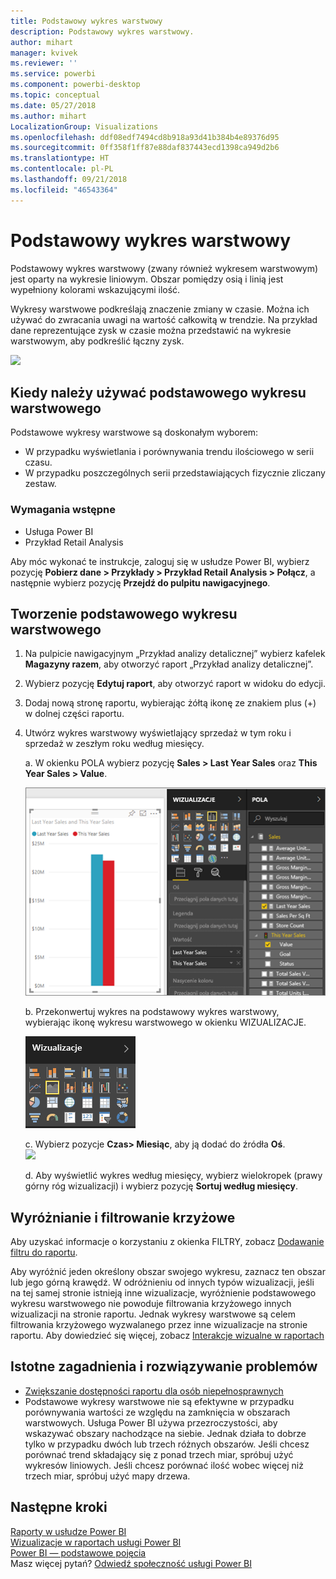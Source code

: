 ```yaml
---
title: Podstawowy wykres warstwowy
description: Podstawowy wykres warstwowy.
author: mihart
manager: kvivek
ms.reviewer: ''
ms.service: powerbi
ms.component: powerbi-desktop
ms.topic: conceptual
ms.date: 05/27/2018
ms.author: mihart
LocalizationGroup: Visualizations
ms.openlocfilehash: ddf08edf7494cd8b918a93d41b384b4e89376d95
ms.sourcegitcommit: 0ff358f1ff87e88daf837443ecd1398ca949d2b6
ms.translationtype: HT
ms.contentlocale: pl-PL
ms.lasthandoff: 09/21/2018
ms.locfileid: "46543364"
---
```

# <a name="basic-area-chart"></a>Podstawowy wykres warstwowy
Podstawowy wykres warstwowy (zwany również wykresem warstwowym) jest oparty na wykresie liniowym. Obszar pomiędzy osią i linią jest wypełniony kolorami wskazującymi ilość. 

Wykresy warstwowe podkreślają znaczenie zmiany w czasie. Można ich używać do zwracania uwagi na wartość całkowitą w trendzie. Na przykład dane reprezentujące zysk w czasie można przedstawić na wykresie warstwowym, aby podkreślić łączny zysk.

![](media/power-bi-visualization-basic-area-chart/powerbi-area-chartnew.png)

## <a name="when-to-use-a-basic-area-chart"></a>Kiedy należy używać podstawowego wykresu warstwowego
Podstawowe wykresy warstwowe są doskonałym wyborem:

* W przypadku wyświetlania i porównywania trendu ilościowego w serii czasu. 
* W przypadku poszczególnych serii przedstawiających fizycznie zliczany zestaw.

### <a name="prerequisites"></a>Wymagania wstępne
 - Usługa Power BI
 - Przykład Retail Analysis

Aby móc wykonać te instrukcje, zaloguj się w usłudze Power BI, wybierz pozycję **Pobierz dane \> Przykłady \> Przykład Retail Analysis > Połącz**, a następnie wybierz pozycję **Przejdź do pulpitu nawigacyjnego**. 

## <a name="create-a-basic-area-chart"></a>Tworzenie podstawowego wykresu warstwowego
 

1. Na pulpicie nawigacyjnym „Przykład analizy detalicznej” wybierz kafelek **Magazyny razem**, aby otworzyć raport „Przykład analizy detalicznej”.
2. Wybierz pozycję **Edytuj raport**, aby otworzyć raport w widoku do edycji.
3. Dodaj nową stronę raportu, wybierając żółtą ikonę ze znakiem plus (+) w dolnej części raportu.
4. Utwórz wykres warstwowy wyświetlający sprzedaż w tym roku i sprzedaż w zeszłym roku według miesięcy.
   
   a. W okienku POLA wybierz pozycję **Sales \> Last Year Sales** oraz **This Year Sales > Value**.

   ![](media/power-bi-visualization-basic-area-chart/power-bi-bar-chart.png)

   b.  Przekonwertuj wykres na podstawowy wykres warstwowy, wybierając ikonę wykresu warstwowego w okienku WIZUALIZACJE.

   ![](media/power-bi-visualization-basic-area-chart/convertchart.png)
   
   c.  Wybierz pozycje **Czas\> Miesiąc**, aby ją dodać do źródła **Oś**.   
   ![](media/power-bi-visualization-basic-area-chart/powerbi-area-chartnew.png)
   
   d.  Aby wyświetlić wykres według miesięcy, wybierz wielokropek (prawy górny róg wizualizacji) i wybierz pozycję **Sortuj według miesięcy**.

## <a name="highlighting-and-cross-filtering"></a>Wyróżnianie i filtrowanie krzyżowe
Aby uzyskać informacje o korzystaniu z okienka FILTRY, zobacz [Dodawanie filtru do raportu](../power-bi-report-add-filter.md).

Aby wyróżnić jeden określony obszar swojego wykresu, zaznacz ten obszar lub jego górną krawędź.  W odróżnieniu od innych typów wizualizacji, jeśli na tej samej stronie istnieją inne wizualizacje, wyróżnienie podstawowego wykresu warstwowego nie powoduje filtrowania krzyżowego innych wizualizacji na stronie raportu. Jednak wykresy warstwowe są celem filtrowania krzyżowego wyzwalanego przez inne wizualizacje na stronie raportu. Aby dowiedzieć się więcej, zobacz [Interakcje wizualne w raportach](../consumer/end-user-interactions.md)


## <a name="considerations-and-troubleshooting"></a>Istotne zagadnienia i rozwiązywanie problemów   
* [Zwiększanie dostępności raportu dla osób niepełnosprawnych](../desktop-accessibility.md)
* Podstawowe wykresy warstwowe nie są efektywne w przypadku porównywania wartości ze względu na zamknięcia w obszarach warstwowych. Usługa Power BI używa przezroczystości, aby wskazywać obszary nachodzące na siebie. Jednak działa to dobrze tylko w przypadku dwóch lub trzech różnych obszarów. Jeśli chcesz porównać trend składający się z ponad trzech miar, spróbuj użyć wykresów liniowych. Jeśli chcesz porównać ilość wobec więcej niż trzech miar, spróbuj użyć mapy drzewa.

## <a name="next-steps"></a>Następne kroki
[Raporty w usłudze Power BI](../consumer/end-user-reports.md)  
[Wizualizacje w raportach usługi Power BI](power-bi-report-visualizations.md)  
[Power BI — podstawowe pojęcia](../consumer/end-user-basic-concepts.md)  
Masz więcej pytań? [Odwiedź społeczność usługi Power BI](http://community.powerbi.com/)

